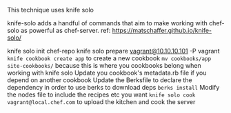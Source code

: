 This technique uses knife solo

knife-solo adds a handful of commands that aim to make working with chef-solo as powerful as chef-server.
ref: https://matschaffer.github.io/knife-solo/

knife solo init chef-repo
knife solo prepare vagrant@10.10.10.101 -P vagrant
`knife cookbook create app` to create a new cookbook
`mv cookbooks/app site-cookbooks/` because this is where you cookbooks belong when working with knife solo
Update you cookbook's metadata.rb file if you depend on another cookbook
Update the Berksfile to declare the dependency in order to use berks to download deps
`berks install`
Modify the nodes file to include the recipes etc you want
`knife solo cook vagrant@local.chef.com` to upload the kitchen and cook the server
